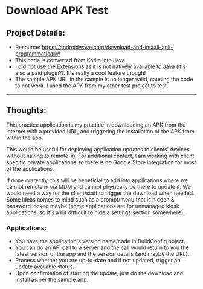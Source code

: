 # Download APK Test

## Project Details:

- Resource: https://androidwave.com/download-and-install-apk-programmatically/
- This code is converted from Kotlin into Java.
- I did not use the Extensions as it is not natively available to Java (it's also a paid plugin?). It's really a cool feature though!
- The sample APK URL in the sample is no longer valid, causing the code to not work. I used the APK from my other test project to test.

----

## Thoughts:

This practice application is my practice in downloading an APK from the internet with a provided URL, and triggering the installation of the APK from within the app.

This would be useful for deploying application updates to clients' devices without having to remote-in. For additional context, I am working with client specific private applications so there is no Google Store integration for most of the applications.

If done correctly, this will be beneficial to add into applications where we cannot remote in via MDM and cannot physically be there to update it. We would need a way for the client/staff to trigger the download when needed. Some ideas comes to mind such as a prompt/menu that is hidden & password locked maybe (some applications are for unmanaged kiosk applications, so it's a bit difficult to hide a settings section somewhere).

### Applications:

- You have the application's version name/code in BuildConfig object.
- You can do an API call to a server and the call would return to you the latest version of the app and the version details (and maybe the URL).
- Process whether you are up-to-date and if not updated, trigger an update available status.
- Upon confirmation of starting the update, just do the download and install as per the sample app.